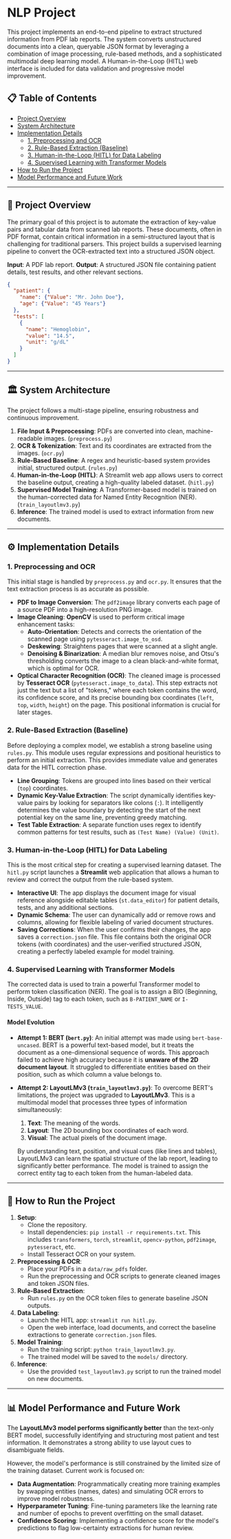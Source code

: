 # NLP Project

This project implements an end-to-end pipeline to extract structured information from PDF lab reports. The system converts unstructured documents into a clean, queryable JSON format by leveraging a combination of image processing, rule-based methods, and a sophisticated multimodal deep learning model. A Human-in-the-Loop (HITL) web interface is included for data validation and progressive model improvement.

## 📋 Table of Contents

  - [Project Overview](https://www.google.com/search?q=%23-project-overview)
  - [System Architecture](https://www.google.com/search?q=%23-system-architecture)
  - [Implementation Details](https://www.google.com/search?q=%23-implementation-details)
      - [1. Preprocessing and OCR](https://www.google.com/search?q=%231-preprocessing-and-ocr)
      - [2. Rule-Based Extraction (Baseline)](https://www.google.com/search?q=%232-rule-based-extraction-baseline)
      - [3. Human-in-the-Loop (HITL) for Data Labeling](https://www.google.com/search?q=%233-human-in-the-loop-hitl-for-data-labeling)
      - [4. Supervised Learning with Transformer Models](https://www.google.com/search?q=%234-supervised-learning-with-transformer-models)
  - [How to Run the Project](https://www.google.com/search?q=%23-how-to-run-the-project)
  - [Model Performance and Future Work](https://www.google.com/search?q=%23-model-performance-and-future-work)

-----

## 🔭 Project Overview

The primary goal of this project is to automate the extraction of key-value pairs and tabular data from scanned lab reports. These documents, often in PDF format, contain critical information in a semi-structured layout that is challenging for traditional parsers. This project builds a supervised learning pipeline to convert the OCR-extracted text into a structured JSON object.

**Input**: A PDF lab report.
**Output**: A structured JSON file containing patient details, test results, and other relevant sections.

```json
{
  "patient": {
    "name": {"Value": "Mr. John Doe"},
    "age": {"Value": "45 Years"}
  },
  "tests": [
    {
      "name": "Hemoglobin",
      "value": "14.5",
      "unit": "g/dL"
    }
  ]
}
```

-----

## 🏛️ System Architecture

The project follows a multi-stage pipeline, ensuring robustness and continuous improvement.

1.  **File Input & Preprocessing**: PDFs are converted into clean, machine-readable images. (`preprocess.py`)
2.  **OCR & Tokenization**: Text and its coordinates are extracted from the images. (`ocr.py`)
3.  **Rule-Based Baseline**: A regex and heuristic-based system provides initial, structured output. (`rules.py`)
4.  **Human-in-the-Loop (HITL)**: A Streamlit web app allows users to correct the baseline output, creating a high-quality labeled dataset. (`hitl.py`)
5.  **Supervised Model Training**: A Transformer-based model is trained on the human-corrected data for Named Entity Recognition (NER). (`train_layoutlmv3.py`)
6.  **Inference**: The trained model is used to extract information from new documents.

-----

## ⚙️ Implementation Details

### 1\. Preprocessing and OCR

This initial stage is handled by `preprocess.py` and `ocr.py`. It ensures that the text extraction process is as accurate as possible.

  * **PDF to Image Conversion**: The `pdf2image` library converts each page of a source PDF into a high-resolution PNG image.
  * **Image Cleaning**: **OpenCV** is used to perform critical image enhancement tasks:
      * **Auto-Orientation**: Detects and corrects the orientation of the scanned page using `pytesseract.image_to_osd`.
      * **Deskewing**: Straightens pages that were scanned at a slight angle.
      * **Denoising & Binarization**: A median blur removes noise, and Otsu's thresholding converts the image to a clean black-and-white format, which is optimal for OCR.
  * **Optical Character Recognition (OCR)**: The cleaned image is processed by **Tesseract OCR** (`pytesseract.image_to_data`). This step extracts not just the text but a list of "tokens," where each token contains the word, its confidence score, and its precise bounding box coordinates (`left`, `top`, `width`, `height`) on the page. This positional information is crucial for later stages.

### 2\. Rule-Based Extraction (Baseline)

Before deploying a complex model, we establish a strong baseline using `rules.py`. This module uses regular expressions and positional heuristics to perform an initial extraction. This provides immediate value and generates data for the HITL correction phase.

  * **Line Grouping**: Tokens are grouped into lines based on their vertical (`top`) coordinates.
  * **Dynamic Key-Value Extraction**: The script dynamically identifies key-value pairs by looking for separators like colons (`:`). It intelligently determines the value boundary by detecting the start of the next potential key on the same line, preventing greedy matching.
  * **Test Table Extraction**: A separate function uses regex to identify common patterns for test results, such as `(Test Name) (Value) (Unit)`.

### 3\. Human-in-the-Loop (HITL) for Data Labeling

This is the most critical step for creating a supervised learning dataset. The `hitl.py` script launches a **Streamlit** web application that allows a human to review and correct the output from the rule-based system.

  * **Interactive UI**: The app displays the document image for visual reference alongside editable tables (`st.data_editor`) for patient details, tests, and any additional sections.
  * **Dynamic Schema**: The user can dynamically add or remove rows and columns, allowing for flexible labeling of varied document structures.
  * **Saving Corrections**: When the user confirms their changes, the app saves a `correction.json` file. This file contains both the original OCR tokens (with coordinates) and the user-verified structured JSON, creating a perfectly labeled example for model training.

### 4\. Supervised Learning with Transformer Models

The corrected data is used to train a powerful Transformer model to perform token classification (NER). The goal is to assign a BIO (Beginning, Inside, Outside) tag to each token, such as `B-PATIENT_NAME` or `I-TESTS_VALUE`.

#### Model Evolution

  * **Attempt 1: BERT (`bert.py`)**: An initial attempt was made using `bert-base-uncased`. BERT is a powerful text-based model, but it treats the document as a one-dimensional sequence of words. This approach failed to achieve high accuracy because it is **unaware of the 2D document layout**. It struggled to differentiate entities based on their position, such as which column a value belongs to.

  * **Attempt 2: LayoutLMv3 (`train_layoutlmv3.py`)**: To overcome BERT's limitations, the project was upgraded to **LayoutLMv3**. This is a multimodal model that processes three types of information simultaneously:

    1.  **Text**: The meaning of the words.
    2.  **Layout**: The 2D bounding box coordinates of each word.
    3.  **Visual**: The actual pixels of the document image.

    By understanding text, position, and visual cues (like lines and tables), LayoutLMv3 can learn the spatial structure of the lab report, leading to significantly better performance. The model is trained to assign the correct entity tag to each token from the human-labeled data.

-----

## 🚀 How to Run the Project

1.  **Setup**:
      * Clone the repository.
      * Install dependencies: `pip install -r requirements.txt`. This includes `transformers`, `torch`, `streamlit`, `opencv-python`, `pdf2image`, `pytesseract`, etc.
      * Install Tesseract OCR on your system.
2.  **Preprocessing & OCR**:
      * Place your PDFs in a `data/raw_pdfs` folder.
      * Run the preprocessing and OCR scripts to generate cleaned images and token JSON files.
3.  **Rule-Based Extraction**:
      * Run `rules.py` on the OCR token files to generate baseline JSON outputs.
4.  **Data Labeling**:
      * Launch the HITL app: `streamlit run hitl.py`.
      * Open the web interface, load documents, and correct the baseline extractions to generate `correction.json` files.
5.  **Model Training**:
      * Run the training script: `python train_layoutlmv3.py`.
      * The trained model will be saved to the `models/` directory.
6.  **Inference**:
      * Use the provided `test_layoutlmv3.py` script to run the trained model on new documents.

-----

## 📊 Model Performance and Future Work

The **LayoutLMv3 model performs significantly better** than the text-only BERT model, successfully identifying and structuring most patient and test information. It demonstrates a strong ability to use layout cues to disambiguate fields.

However, the model's performance is still constrained by the limited size of the training dataset. Current work is focused on:

  * **Data Augmentation**: Programmatically creating more training examples by swapping entities (names, dates) and simulating OCR errors to improve model robustness.
  * **Hyperparameter Tuning**: Fine-tuning parameters like the learning rate and number of epochs to prevent overfitting on the small dataset.
  * **Confidence Scoring**: Implementing a confidence score for the model's predictions to flag low-certainty extractions for human review.
